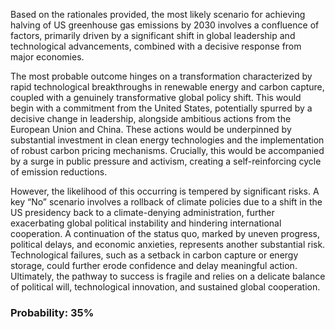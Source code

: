 Based on the rationales provided, the most likely scenario for achieving halving of US greenhouse gas emissions by 2030 involves a confluence of factors, primarily driven by a significant shift in global leadership and technological advancements, combined with a decisive response from major economies. 

The most probable outcome hinges on a transformation characterized by rapid technological breakthroughs in renewable energy and carbon capture, coupled with a genuinely transformative global policy shift. This would begin with a commitment from the United States, potentially spurred by a decisive change in leadership, alongside ambitious actions from the European Union and China. These actions would be underpinned by substantial investment in clean energy technologies and the implementation of robust carbon pricing mechanisms. Crucially, this would be accompanied by a surge in public pressure and activism, creating a self-reinforcing cycle of emission reductions. 

However, the likelihood of this occurring is tempered by significant risks. A key “No” scenario involves a rollback of climate policies due to a shift in the US presidency back to a climate-denying administration, further exacerbating global political instability and hindering international cooperation.  A continuation of the status quo, marked by uneven progress, political delays, and economic anxieties, represents another substantial risk. Technological failures, such as a setback in carbon capture or energy storage, could further erode confidence and delay meaningful action.  Ultimately, the pathway to success is fragile and relies on a delicate balance of political will, technological innovation, and sustained global cooperation.

### Probability: 35%